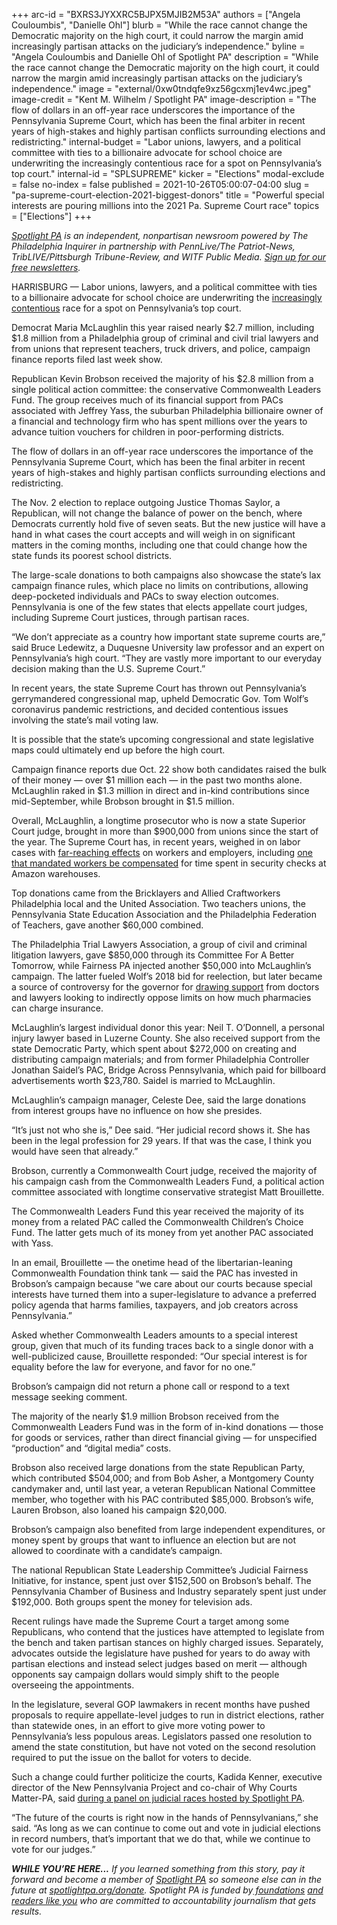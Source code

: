 +++
arc-id = "BXRS3JYXXRC5BJPX5MJIB2M53A"
authors = ["Angela Couloumbis", "Danielle Ohl"]
blurb = "While the race cannot change the Democratic majority on the high court, it could narrow the margin amid increasingly partisan attacks on the judiciary’s independence."
byline = "Angela Couloumbis and Danielle Ohl of Spotlight PA"
description = "While the race cannot change the Democratic majority on the high court, it could narrow the margin amid increasingly partisan attacks on the judiciary’s independence."
image = "external/0xw0tndqfe9xz56gcxmj1ev4wc.jpeg"
image-credit = "Kent M. Wilhelm / Spotlight PA"
image-description = "The flow of dollars in an off-year race underscores the importance of the Pennsylvania Supreme Court, which has been the final arbiter in recent years of high-stakes and highly partisan conflicts surrounding elections and redistricting."
internal-budget = "Labor unions, lawyers, and a political committee with ties to a billionaire advocate for school choice are underwriting the increasingly contentious race for a spot on Pennsylvania’s top court."
internal-id = "SPLSUPREME"
kicker = "Elections"
modal-exclude = false
no-index = false
published = 2021-10-26T05:00:07-04:00
slug = "pa-supreme-court-election-2021-biggest-donors"
title = "Powerful special interests are pouring millions into the 2021 Pa. Supreme Court race"
topics = ["Elections"]
+++

<a href="https://lesspage.com/"><i>Spotlight PA</i></a><i> is an independent, nonpartisan newsroom powered by The Philadelphia Inquirer in partnership with PennLive/The Patriot-News, TribLIVE/Pittsburgh Tribune-Review, and WITF Public Media. </i><a href="https://lesspage.com/newsletters"><i>Sign up for our free newsletters</i></a><i>.</i>

HARRISBURG — Labor unions, lawyers, and a political committee with ties to a billionaire advocate for school choice are underwriting the <a href="https://www.inquirer.com/politics/pennsylvania/pa-supreme-court-election-kevin-brobson-maria-mclaughlin-advertising-20211026.html">increasingly contentious</a> race for a spot on Pennsylvania’s top court.

Democrat Maria McLaughlin this year raised nearly $2.7 million, including $1.8 million from a Philadelphia group of criminal and civil trial lawyers and from unions that represent teachers, truck drivers, and police, campaign finance reports filed last week show.

Republican Kevin Brobson received the majority of his $2.8 million from a single political action committee: the conservative Commonwealth Leaders Fund. The group receives much of its financial support from PACs associated with Jeffrey Yass, the suburban Philadelphia billionaire owner of a financial and technology firm who has spent millions over the years to advance tuition vouchers for children in poor-performing districts.

<script src="https://lesspage.com/embed.js" async></script><div data-spl-embed-version="1" data-spl-src="https://lesspage.com/embeds/newsletter/"></div>

The flow of dollars in an off-year race underscores the importance of the Pennsylvania Supreme Court, which has been the final arbiter in recent years of high-stakes and highly partisan conflicts surrounding elections and redistricting.

The Nov. 2 election to replace outgoing Justice Thomas Saylor, a Republican, will not change the balance of power on the bench, where Democrats currently hold five of seven seats. But the new justice will have a hand in what cases the court accepts and will weigh in on significant matters in the coming months, including one that could change how the state funds its poorest school districts.

The large-scale donations to both campaigns also showcase the state’s lax campaign finance rules, which place no limits on contributions, allowing deep-pocketed individuals and PACs to sway election outcomes. Pennsylvania is one of the few states that elects appellate court judges, including Supreme Court justices, through partisan races.

“We don’t appreciate as a country how important state supreme courts are,” said Bruce Ledewitz, a Duquesne University law professor and an expert on Pennsylvania’s high court. “They are vastly more important to our everyday decision making than the U.S. Supreme Court.”

In recent years, the state Supreme Court has thrown out Pennsylvania’s gerrymandered congressional map, upheld Democratic Gov. Tom Wolf’s coronavirus pandemic restrictions, and decided contentious issues involving the state’s mail voting law.

It is possible that the state’s upcoming congressional and state legislative maps could ultimately end up before the high court.

Campaign finance reports due Oct. 22 show both candidates raised the bulk of their money — over $1 million each — in the past two months alone. McLaughlin raked in $1.3 million in direct and in-kind contributions since mid-September, while Brobson brought in $1.5 million.

Overall, McLaughlin, a longtime prosecutor who is now a state Superior Court judge, brought in more than $900,000 from unions since the start of the year. The Supreme Court has, in recent years, weighed in on labor cases with <a href="https://www.post-gazette.com/news/politics-state/2018/08/21/PA-Supreme-Court-rules-favor-governor-tom-wolf-order-care-workers/stories/201808210231">far-reaching effects</a> on workers and employers, including <a href="https://www.inquirer.com/business/amazon-security-screening-unpaid-pennsylvania-supreme-court-20210729.html">one that mandated workers be compensated</a> for time spent in security checks at Amazon warehouses.

Top donations came from the Bricklayers and Allied Craftworkers Philadelphia local and the United Association. Two teachers unions, the Pennsylvania State Education Association and the Philadelphia Federation of Teachers, gave another $60,000 combined.

The Philadelphia Trial Lawyers Association, a group of civil and criminal litigation lawyers, gave $850,000 through its Committee For A Better Tomorrow, while Fairness PA injected another $50,000 into McLaughlin’s campaign. The latter fueled Wolf’s 2018 bid for reelection, but later became a source of controversy for the governor for <a href="https://www.inquirer.com/philly/news/politics/tom-wolf-pennsylvania-governor-campaign-fairness-pa-pain-cream-pharmacy-bill-20180309.html">drawing support</a> from doctors and lawyers looking to indirectly oppose limits on how much pharmacies can charge insurance.

McLaughlin’s largest individual donor this year: Neil T. O’Donnell, a personal injury lawyer based in Luzerne County. She also received support from the state Democratic Party, which spent about $272,000 on creating and distributing campaign materials; and from former Philadelphia Controller Jonathan Saidel’s PAC, Bridge Across Pennsylvania, which paid for billboard advertisements worth $23,780. Saidel is married to McLaughlin.

McLaughlin’s campaign manager, Celeste Dee, said the large donations from interest groups have no influence on how she presides.

“It’s just not who she is,” Dee said. “Her judicial record shows it. She has been in the legal profession for 29 years. If that was the case, I think you would have seen that already.”

<div class="flourish-embed flourish-table" data-src="visualisation/7633039"><script src="https://public.flourish.studio/resources/embed.js"></script></div>

Brobson, currently a Commonwealth Court judge, received the majority of his campaign cash from the Commonwealth Leaders Fund, a political action committee associated with longtime conservative strategist Matt Brouillette.

The Commonwealth Leaders Fund this year received the majority of its money from a related PAC called the Commonwealth Children’s Choice Fund. The latter gets much of its money from yet another PAC associated with Yass.

In an email, Brouillette — the onetime head of the libertarian-leaning Commonwealth Foundation think tank — said the PAC has invested in Brobson’s campaign because “we care about our courts because special interests have turned them into a super-legislature to advance a preferred policy agenda that harms families, taxpayers, and job creators across Pennsylvania.”

Asked whether Commonwealth Leaders amounts to a special interest group, given that much of its funding traces back to a single donor with a well-publicized cause, Brouillette responded: “Our special interest is for equality before the law for everyone, and favor for no one.”

Brobson’s campaign did not return a phone call or respond to a text message seeking comment.

The majority of the nearly $1.9 million Brobson received from the Commonwealth Leaders Fund was in the form of in-kind donations — those for goods or services, rather than direct financial giving — for unspecified “production” and “digital media” costs.

Brobson also received large donations from the state Republican Party, which contributed $504,000; and from Bob Asher, a Montgomery County candymaker and, until last year, a veteran Republican National Committee member, who together with his PAC contributed $85,000. Brobson’s wife, Lauren Brobson, also loaned his campaign $20,000.

Brobson’s campaign also benefited from large independent expenditures, or money spent by groups that want to influence an election but are not allowed to coordinate with a candidate’s campaign.

The national Republican State Leadership Committee’s Judicial Fairness Initiative, for instance, spent just over $152,500 on Brobson’s behalf. The Pennsylvania Chamber of Business and Industry separately spent just under $192,000. Both groups spent the money for television ads.

Recent rulings have made the Supreme Court a target among some Republicans, who contend that the justices have attempted to legislate from the bench and taken partisan stances on highly charged issues. Separately, advocates outside the legislature have pushed for years to do away with partisan elections and instead select judges based on merit — although opponents say campaign dollars would simply shift to the people overseeing the appointments.

<script src="https://lesspage.com/embed.js" async></script><div data-spl-embed-version="1" data-spl-src="https://lesspage.com/embeds/donate/"></div>

In the legislature, several GOP lawmakers in recent months have pushed proposals to require appellate-level judges to run in district elections, rather than statewide ones, in an effort to give more voting power to Pennsylvania’s less populous areas. Legislators passed one resolution to amend the state constitution, but have not voted on the second resolution required to put the issue on the ballot for voters to decide.

Such a change could further politicize the courts, Kadida Kenner, executive director of the New Pennsylvania Project and co-chair of Why Courts Matter-PA, said <a href="https://lesspage.com/news/2021/10/pa-elections-2021-judicial-appellate/">during a panel on judicial races hosted by Spotlight PA</a>.

“The future of the courts is right now in the hands of Pennsylvanians,” she said. “As long as we can continue to come out and vote in judicial elections in record numbers, that’s important that we do that, while we continue to vote for our judges.”

<i><b>WHILE YOU’RE HERE...</b></i><i> If you learned something from this story, pay it forward and become a member of </i><a href="https://lesspage.com/"><i>Spotlight PA</i></a><i> so someone else can in the future at </i><a href="http://spotlightpa.org/donate"><i>spotlightpa.org/donate</i></a><i>. Spotlight PA is funded by</i><a href="https://lesspage.com/support"><i> foundations</i></a><i> </i><a href="https://lesspage.com/support"><i>and readers like you</i></a><i> who are committed to accountability journalism that gets results.</i>
